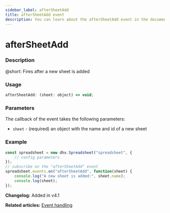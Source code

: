 ```yaml
---
sidebar_label: afterSheetAdd
title: afterSheetAdd event
description: You can learn about the afterSheetAdd event in the documentation of the DHTMLX JavaScript Spreadsheet library. Browse developer guides and API reference, try out code examples and live demos, and download a free 30-day evaluation version of DHTMLX Spreadsheet.
---
```


# afterSheetAdd

### Description

@short: Fires after a new sheet is added

### Usage

~~~jsx
afterSheetAdd: (sheet: object) => void;
~~~

### Parameters

The callback of the event takes the following parameters:

- `sheet` - (required) an object with the name and id of a new sheet

### Example

~~~jsx {5-8}
const spreadsheet = new dhx.Spreadsheet("spreadsheet", {
    // config parameters
});
// subscribe on the "afterSheetAdd" event
spreadsheet.events.on("afterSheetAdd", function(sheet) {
    console.log("A new sheet is added:", sheet.name);
    console.log(sheet);
});
~~~

**Changelog:** Added in v4.1

**Related articles:** [Event handling](handling_events.md)